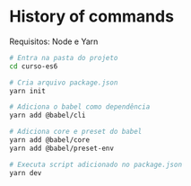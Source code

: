 # History of commands

Requisitos: Node e Yarn

```bash
# Entra na pasta do projeto
cd curso-es6

# Cria arquivo package.json
yarn init

# Adiciona o babel como dependência
yarn add @babel/cli

# Adiciona core e preset do babel
yarn add @babel/core
yarn add @babel/preset-env

# Executa script adicionado no package.json
yarn dev
```